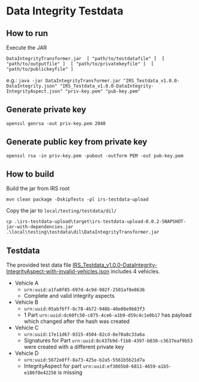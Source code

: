 # Data Integrity Testdata

## How to run

Execute the JAR

`DataIntegrityTransformer.jar 
    [ "path/to/testdatafile" ] 
    [ "path/to/outputfile" ] 
    [ "path/to/privatekeyfile" ] 
    [ "path/to/publickeyfile" ]`

e.g.:
`java -jar DataIntegrityTransformer.jar "IRS_Testdata_v1.0.0-DataIntegrity.json" "IRS_Testdata_v1.0.0-DataIntegrity-IntegrityAspect.json" "priv-key.pem" "pub-key.pem"`


## Generate private key
`openssl genrsa -out priv-key.pem 2048`

## Generate public key from private key
`openssl rsa -in priv-key.pem -pubout -outform PEM -out pub-key.pem`


## How to build
Build the jar from IRS root

`mvn clean package -DskipTests -pl irs-testdata-upload`

Copy the jar to `local/testing/testdata/dil/`

`cp .\irs-testdata-upload\target\irs-testdata-upload-0.0.2-SNAPSHOT-jar-with-dependencies.jar .\local\testing\testdata\dil\DataIntegrityTransformer.jar`

## Testdata
The provided test data file [IRS_Testdata_v1.0.0-DataIntegrity-IntegrityAspect-with-invalid-vehicles.json](IRS_Testdata_v1.0.0-DataIntegrity-IntegrityAspect-with-invalid-vehicles.json)
includes 4 vehicles. 
- Vehicle A
  - `urn:uuid:a1fa0f85-697d-4c9d-982f-2501af8e8636`
  - Complete and valid integrity aspects
- Vehicle B
  - `urn:uuid:05abf6ff-8c78-4b72-948b-40e08e9b83f3`
  - 1 Part `urn:uuid:dc60fc50-c875-4ce6-a1b9-d59c4c1e0b17` has payload which changed after the hash was created
- Vehicle C
  - `urn:uuid:17e11d67-0315-4504-82cd-8e70a8c33a6a`
  - Signatures for Part `urn:uuid:8c437b9d-f1b8-4397-b030-c3637eaf9b53` were created with a different private key
- Vehicle D
  - `urn:uuid:5672e8ff-8a73-425e-b2a5-5561b5b21d7a`
  - IntegrityAspect for part `urn:uuid:ef3865b8-6811-4659-a1b5-e186f8e42258` is missing

